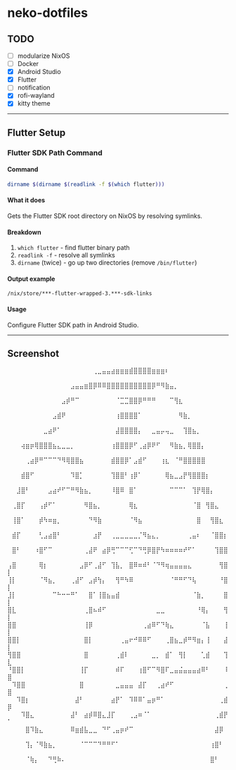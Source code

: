 # neko-dotfiles

## TODO

- [ ] modularize NixOS
- [ ] Docker
- [X] Android Studio
- [X] Flutter
- [ ] notification
- [X] rofi-wayland
- [X] kitty theme

---

## Flutter Setup
### Flutter SDK Path Command

#### Command
```bash
dirname $(dirname $(readlink -f $(which flutter)))
```

#### What it does
Gets the Flutter SDK root directory on NixOS by resolving symlinks.

#### Breakdown
1. `which flutter` - find flutter binary path
2. `readlink -f` - resolve all symlinks
3. `dirname` (twice) - go up two directories (remove `/bin/flutter`)

#### Output example
```
/nix/store/***-flutter-wrapped-3.***-sdk-links
```

#### Usage
Configure Flutter SDK path in Android Studio.

---

## Screenshot
⠀⠀⠀⠀⠀⠀⠀⠀⠀⠀⠀⠀⠀⠀⠀⠀⠀⠀⠀⢀⣀⣤⣤⣴⣶⣶⣶⣾⣿⣿⣿⣿⣶⣶⣶⠆⠀⠀⠀⠀⠀⠀⠀⠀⠀⠀⠀⠀⠀⠀
⠀⠀⠀⠀⠀⠀⠀⠀⠀⠀⠀⠀⠀⠀⣠⣤⣤⣶⣿⡿⠿⠿⣿⣿⣿⣿⣿⣿⣿⣿⣿⣿⡿⠛⠻⣷⣤⡀⠀⠀⠀⠀⠀⠀⠀⠀⠀⠀⠀⠀
⠀⠀⠀⠀⠀⠀⠀⠀⠀⠀⠀⠀⣠⡾⠛⠉⠀⠀⠀⠀⠀⠀⠀⠀⠈⣉⣉⣿⣿⡿⠛⠛⠛⠀⠀⠀⠉⢻⣆⠀⠀⠀⠀⠀⠀⠀⠀⠀⠀⠀
⠀⠀⠀⠀⠀⠀⠀⠀⠀⠀⣠⣾⠟⠀⠀⠀⠀⠀⠀⠀⠀⠀⠀⠀⢰⣿⣿⣿⣿⠁⠀⠀⠀⠀⠀⠀⠀⠀⠻⣷⡀⠀⠀⠀⠀⠀⠀⠀⠀⠀
⠀⠀⠀⠀⠀⠀⠀⠀⣀⣴⠟⠁⠀⠀⠀⠀⠀⠀⠀⠀⠀⠀⠀⠀⣼⣿⣿⣿⣿⡄⠀⠀⣀⣤⡤⢤⣀⠀⠀⢹⣿⣦⡀⠀⠀⠀⠀⠀⠀⠀
⠀⠀⠀⢴⣶⡶⢿⣿⣿⣿⣦⣄⣀⣀⡀⠀⠀⠀⠀⠀⠀⠀⠀⢰⣿⣿⣿⡿⠋⢀⣴⡿⠟⠋⠀⠀⠻⣷⣦⡀⢿⣿⣿⡄⠀⠀⠀⠀⠀⠀
⠀⠀⠀⠀⢀⣴⡿⠛⠉⠉⠉⠙⠻⢿⣿⣿⣦⠀⠀⠀⠀⠀⠀⣾⣿⣿⡿⠁⣠⣾⠋⠀⠀⠀⢰⣆⠀⠈⠛⣿⣿⣿⣿⣿⠀⠀⠀⠀⠀⠀
⠀⠀⠀⣾⣿⠋⠀⠀⠀⠀⠀⠀⠀⠀⠹⣿⡁⠀⠀⠀⠀⠀⠀⢹⣿⣿⠃⢰⡿⠁⠀⠀⠀⠀⠀⢿⣦⣀⣠⡟⢻⣿⣿⣿⡆⠀⠀⠀⠀⠀
⠀⠀⣸⣿⠃⠀⠀⠀⠀⣠⣴⠞⠋⠉⠛⠻⣷⣦⡀⠀⠀⠀⠀⠸⣿⠿⠀⣿⠁⠀⠀⠀⠀⠀⠀⠀⠉⠉⠉⠁⠀⢹⡟⢿⣿⡄⠀⠀⠀⠀
⠀⢀⣿⡏⠀⠀⠀⢠⡾⠋⠁⠀⠀⠀⠀⠀⠀⠻⣿⣦⡀⠀⠀⠀⠀⠀⠀⢿⣆⠀⠀⠀⠀⠀⠀⠀⠀⠀⠀⠀⠀⠈⣿⠀⢻⣿⣄⠀⠀⠀
⠀⢸⣿⠁⠀⠀⠀⡾⠳⠶⣶⡀⠀⠀⠀⠀⠀⠀⠙⠻⣷⠀⠀⠀⠀⠀⠀⠈⠻⣦⠀⠀⠀⠀⠀⠀⠀⠀⠀⠀⠀⠀⣿⠀⠀⢻⣿⣆⠀⠀
⠀⣾⡏⠀⠀⠀⠀⢃⣠⣴⣿⠃⠀⠀⠀⠀⠀⠀⠀⣰⡟⠀⠀⢀⣀⣀⣀⣀⣀⡈⠻⣦⣄⡀⠀⠀⠀⠀⠀⠀⢀⣤⠆⠀⠀⠈⣿⣿⡆⠀
⠀⣿⠃⠀⠀⠀⠰⣿⠋⠉⠀⠀⠀⠀⠀⠀⠀⢀⣼⠟⠀⣴⡿⢛⠉⠉⠉⢋⠉⠙⢛⡿⣿⡟⠳⠶⠶⠶⠶⠞⠋⠁⠀⠀⠀⠀⢹⣿⣿⠀
⢠⣿⠀⠀⠀⠀⠀⢿⡆⠀⠀⠀⠀⠀⠀⠀⣠⡿⠋⢀⣼⠋⠀⢹⣧⡀⠀⣿⠿⠶⠾⠃⠈⠙⠻⢶⣤⣤⣤⣤⣄⠀⠀⠀⠀⠀⠀⢻⣿⡇
⢸⡇⠀⠀⠀⠀⠀⠈⠻⣦⡀⠀⠀⠀⢀⣼⠋⠀⣠⡾⢳⡄⠀⠀⢻⠛⠳⠿⠀⠀⠀⠀⠀⠀⠀⠀⠈⠛⠛⠋⠙⢧⠀⠀⠀⠀⠀⠘⣿⡇
⣸⡇⠀⠀⠀⠀⠀⠀⠀⠀⠉⠓⠒⠒⠛⠁⠀⠀⣿⠁⢸⣿⣦⣤⣾⠀⠀⠀⠀⠀⠀⠀⠀⠀⠀⠀⠀⠀⠀⠀⠀⠈⣷⡀⠀⠀⠀⠀⣿⡇
⣿⣇⠀⠀⠀⠀⠀⠀⠀⠀⠀⠀⠀⠀⠀⠀⠀⢀⣿⠦⠾⠋⠀⠀⠀⠀⠀⠀⠀⠀⠀⠀⠀⣀⣀⠀⠀⠀⠀⠀⠀⠀⠘⢿⡄⠀⠀⠀⢻⡇
⣿⣿⠀⠀⠀⠀⠀⠀⠀⠀⠀⠀⠀⠀⠀⠀⠀⢸⡿⠀⠀⠀⠀⠀⠀⠀⠀⠀⠀⠀⢀⣴⠿⠋⠙⢷⣄⠀⠀⠀⠀⠀⠀⠈⣧⠀⠀⠀⢸⡇
⣿⣿⡇⠀⠀⠀⠀⠀⠀⠀⠀⠀⠀⠀⠀⠀⠀⣿⡇⠀⠀⠀⠀⠀⠀⢀⣤⠖⠚⠿⠿⠋⠀⠀⠀⢀⣿⣦⣀⡾⠛⠻⣶⡄⢸⠀⠀⠀⣼⡇
⢻⣿⣿⠀⠀⠀⠀⠀⠀⠀⠀⠀⠀⠀⠀⠀⠀⣿⠀⠀⠀⠀⠀⠀⢀⣾⠇⠀⠀⠀⠀⠀⣀⡀⠀⣾⠁⠀⢻⡇⠀⠀⠀⢁⣾⠀⠀⠀⢹⣇
⠘⣿⣿⡇⠀⠀⠀⠀⠀⠀⠀⠀⠀⠀⠀⠀⢸⡏⠀⠀⠀⠀⠀⠀⠾⠏⠀⠀⠀⢰⣿⠋⠉⠻⣿⠏⣀⣤⣬⣤⣤⣤⣴⠿⠃⠀⠀⠀⠸⣿
⠀⠹⣿⣿⠀⠀⠀⠀⠀⠀⠀⠀⠀⠀⠀⠀⣿⠀⠀⠀⠀⠀⠀⠀⣀⣤⣤⣤⠀⣼⡏⠀⠀⢀⣴⠞⠋⠀⠀⠀⠀⠀⠀⠀⠀⠀⠀⠀⢀⣿
⠀⠀⠹⣿⡆⠀⠀⠀⠀⠀⠀⠀⠀⠀⠀⣼⠃⠀⠀⠀⠀⠀⠀⣴⡟⠁⠀⠹⠿⠿⠁⣤⡶⠛⠁⠀⠀⠀⠀⠀⠀⠀⠀⠀⠀⠀⠀⢀⣾⡿
⠀⠀⠀⠹⣿⣄⠀⠀⠀⠀⠀⠀⠀⠀⣼⠃⠀⣴⡾⠿⣿⣄⣸⡏⠀⠀⠀⢀⣠⠶⠈⠁⠀⠀⠀⠀⠀⠀⠀⠀⠀⠀⠀⠀⠀⠀⢀⣾⡟⠁
⠀⠀⠀⠀⣿⠹⣷⣄⠀⠀⠀⠀⠀⠀⠿⣶⣾⣧⣀⣀⠀⠙⠋⢀⣤⡶⠞⠉⠀⠀⠀⠀⠀⠀⠀⠀⠀⠀⠀⠀⠀⠀⠀⠀⠀⠀⣼⡿⠀⠀
⠀⠀⠀⠀⢹⡄⠈⠻⣷⣦⡀⠀⠀⠀⠀⠀⠈⠉⠉⠉⠙⠛⠛⠋⠁⠀⠀⠀⠀⠀⠀⠀⠀⠀⠀⠀⠀⠀⠀⠀⠀⠀⠀⠀⠀⢰⣿⠃⠀⠀
⠀⠀⠀⠀⠈⢷⡄⠀⠀⠙⢛⠷⠄⠀⠀⠀⠀⠀⠀⠀⠀⠀⠀⠀⠀⠀⠀⠀⠀⠀⠀⠀⠀⠀⠀⠀⠀⠀⠀⠀⠀⠀⠀⠀⠀⣿⠃⠀⠀⠀

